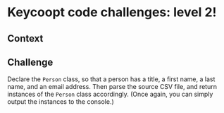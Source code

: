 # Keycoopt code challenges: level 2!
## Context

## Challenge
Declare the `Person` class, so that a person has a title, a first name, a last name, and an email address.
Then parse the source CSV file, and return instances of the `Person` class accordingly. (Once again, 
you can simply output the instances to the console.)
